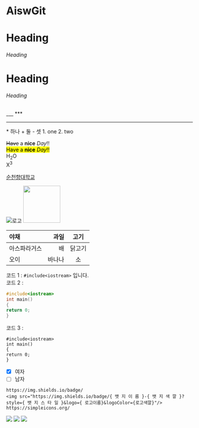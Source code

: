 # AiswGit

<!-- 주석 -->
<!-- heading -->
# Heading
###### Heading
<h1>Heading</h1>
<h6>Heading</h6>
<!-- 수평가로줄 -->
___
***
<hr>
<!-- 목차 -->
* 하나
+ 둘
- 셋
1. one
2. two

<!-- 글자효과 -->
~~Have~~ a **nice** *Day*!! <br>
<mark>Have a <b>nice</b> <i>Day</i>!!</mark> <br>
H<sub>2</sub>O<br>
X<sup>3</sup>

<!-- 링크 -->
[순천향대학교](http://sch.ac.kr)

<!-- 이미지 -->
![로고](https://home.sch.ac.kr/_res/sch/img/logo_link2.png)
<img src="https://home.sch.ac.kr/_res/sch/img/logo_link2.png" width="100px"></img>

<!-- 표 -->
|야채|과일|고기|
|:--|--:|:--:|
|아스파라거스|배|닭고기|
|오이|바나나|소|

<!-- 코드 -->
코드 1 : `#include<iostream>` 입니다.<br>
코드 2 :
```c++
#include<iostream>
int main()
{
return 0;
}
```
코드 3 :
```
#include<iostream>
int main()
{
return 0;
}
```

<!-- 체크박스 -->
* [x] 여자
* [ ] 남자

<!-- https://img.shields.io, https://simpleicons.org/ -->
```
https://img.shields.io/badge/
<img src="https://img.shields.io/badge/{ 뱃 지 이 름 }-{ 뱃 지 색 깔 }?style={ 뱃 지 스 타 일 }&logo={ 로고이름}&logoColor={로고색깔}"/>
https://simpleicons.org/
```
<img src="https://img.shields.io/badge/Github-181717?style=flat-square&logo=Github&logoColor=white"/>
<img src="https://img.shields.io/badge/python-3776AB?style=plastic&logo=python&logoColor=red"/>
<img src="https://img.shields.io/badge/any_text-you_like-F09820"/>
